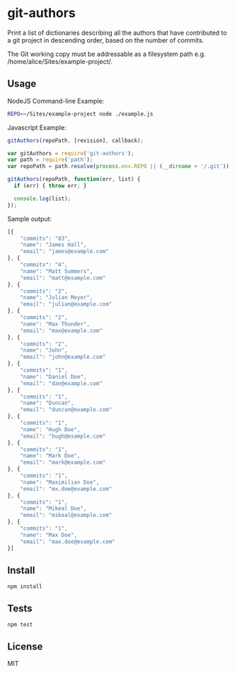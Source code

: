 # git-authors

Print a list of dictionaries describing all the authors that have contributed to a git project in descending order, based on the number of commits.

The Git working copy must be addressable as a filesystem path e.g. /home/alice/Sites/example-project/.

## Usage

NodeJS Command-line Example:
```bash
REPO=~/Sites/example-project node ./example.js
```

Javascript Example:

```js
gitAuthors(repoPath, [revision], callback);
```

```js
var gitAuthors = require('git-authors');
var path = require('path');
var repoPath = path.resolve(process.env.REPO || (__dirname + '/.git'));

gitAuthors(repoPath, function(err, list) {
  if (err) { throw err; }

  console.log(list);
});
```

Sample output:

```js
[{
    "commits": "83",
    "name": "James Hall",
    "email": "james@example.com"
}, {
    "commits": "4",
    "name": "Matt Summers",
    "email": "matt@example.com"
}, {
    "commits": "2",
    "name": "Julian Meyer",
    "email": "julian@example.com"
}, {
    "commits": "2",
    "name": "Max Thunder",
    "email": "max@example.com"
}, {
    "commits": "2",
    "name": "John",
    "email": "john@example.com"
}, {
    "commits": "1",
    "name": "Daniel Doe",
    "email": "dan@example.com"
}, {
    "commits": "1",
    "name": "Duncan",
    "email": "duncan@example.com"
}, {
    "commits": "1",
    "name": "Hugh Doe",
    "email": "hugh@example.com"
}, {
    "commits": "1",
    "name": "Mark Doe",
    "email": "mark@example.com"
}, {
    "commits": "1",
    "name": "Maximilian Doe",
    "email": "mx.doe@example.com"
}, {
    "commits": "1",
    "name": "Mikeal Doe",
    "email": "mikeal@example.com"
}, {
    "commits": "1",
    "name": "Max Doe",
    "email": "max.doe@example.com"
}]
```

## Install
```
npm install
```


## Tests
```
npm test
```

## License

MIT

